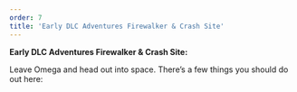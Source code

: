 ```yaml
---
order: 7
title: 'Early DLC Adventures Firewalker & Crash Site'
---
```


**Early DLC Adventures Firewalker & Crash Site:**

Leave Omega and head out into space. There’s a few things you should do out here:
